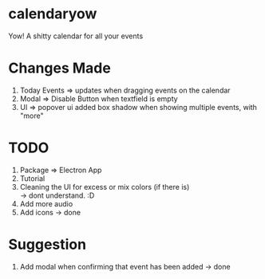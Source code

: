 # calendaryow

Yow! A shitty calendar for all your events


# Changes Made 

1. Today Events => updates when dragging events on the calendar <br>
2. Modal => Disable Button when textfield is empty <br>
3. UI => popover ui added box shadow when showing multiple events, with "more"


# TODO

1. Package => Electron App <br>
2. Tutorial <br>
3. Cleaning the UI for excess or mix colors (if there is) <br> -> dont understand. :D
4. Add more audio <br>
5. Add icons -> done


# Suggestion

1. Add modal when confirming that event has been added -> done